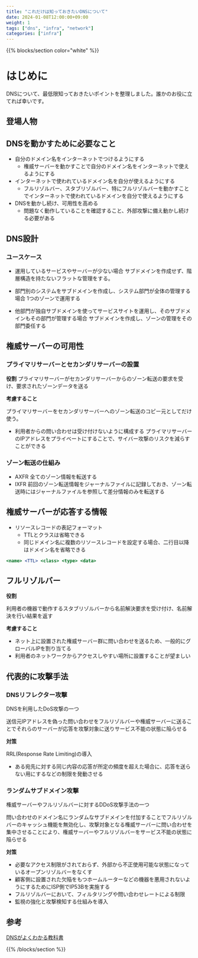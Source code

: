 ```yaml
---
title: "これだけは知っておきたいDNSについて"
date: 2024-01-08T12:00:00+09:00
weight: 1
tags: ["dns", "infra", "network"]
categories: ["infra"]
---
```


{{% blocks/section color="white" %}}

# はじめに

DNSについて、最低限知っておきたいポイントを整理しました。誰かのお役に立てれば幸いです。

## 登場人物

## DNSを動かすために必要なこと

- 自分のドメイン名をインターネットでつけるようにする
    - 権威サーバーを動かすことで自分のドメイン名をインターネットで使えるようにする
- インターネットで使われているドメイン名を自分が使えるようにする
    - フルリゾルバー、スタブリゾルバー、特にフルリゾルバーを動かすことでインターネットで使われているドメインを自分で使えるようにする
- DNSを動かし続け、可用性を高める
    - 問題なく動作していることを確認すること、外部攻撃に備え動かし続ける必要がある

## DNS設計
### ユースケース

- 運用しているサービスやサーバーが少ない場合
サブドメインを作成せず、階層構造を持たないフラットな管理をする。

- 部門別のシステムをサブドメインを作成し、システム部門が全体の管理する場合
1つのゾーンで運用する

- 他部門が独自サブドメインを使ってサービスサイトを運用し、そのサブドメインもその部門が管理する場合
サブドメインを作成し、ゾーンの管理をその部門委任する

## 権威サーバーの可用性
### プライマリサーバーとセカンダリサーバーの設置

**役割**
プライマリサーバーがセカンダリサーバーからのゾーン転送の要求を受け、要求されたゾーンデータを送る

**考慮すること**

プライマリサーバーをセカンダリサーバーへのゾーン転送のコピー元としてだけ使う。
- 利用者からの問い合わせは受け付けないように構成する
プライマリサーバーのIPアドレスをプライベートにすることで、サイバー攻撃のリスクを減らすことができる

### ゾーン転送の仕組み
- AXFR
全てのゾーン情報を転送する
- IXFR
前回のゾーン転送情報をジャーナルファイルに記録しておき、ゾーン転送時にはジャーナルファイルを参照して差分情報のみを転送する

## 権威サーバーが応答する情報

- リソースレコードの表記フォーマット
    - TTLとクラスは省略できる
    - 同じドメイン名に複数のリソースレコードを設定する場合、二行目以降はドメイン名を省略できる

```jsx
<name> <TTL> <class> <type> <data>
```

## フルリゾルバー

**役割**

利用者の機器で動作するスタブリゾルバーから名前解決要求を受け付け、名前解決を行い結果を返す

**考慮すること**
- ネット上に設置された権威サーバー群に問い合わせを送るため、一般的にグローバルIPを割り当てる
- 利用者のネットワークからアクセスしやすい場所に設置することが望ましい

## 代表的に攻撃手法
### DNSリフレクター攻撃
DNSを利用したDoS攻撃の一つ

送信元IPアドレスを偽った問い合わせをフルリゾルバーや権威サーバーに送ることでそれらのサーバーが応答を攻撃対象に送りサービス不能の状態に陥らせる

**対策**

RRL(Response Rate Limiting)の導入
- ある宛先に対する同じ内容の応答が所定の頻度を超えた場合に、応答を送らない用にするなどの制限を発動させる
### ランダムサブドメイン攻撃

権威サーバーやフルリゾルバーに対するDDoS攻撃手法の一つ

問い合わせのドメイン名にランダムなサブドメインを付加することでフルリゾルバーのキャッシュ機能を無効化し、攻撃対象となる権威サーバーに問い合わせを集中させることにより、権威サーバーやフルリゾルバーをサービス不能の状態に陥らせる

**対策**
- 必要なアクセス制限がされておらず、外部から不正使用可能な状態になっているオープンリゾルバーをなくす
- 顧客側に設置された欠陥をもつホームルーターなどの機器を悪用されないようにするためにISP側でIP53Bを実施する
- フルリゾルバーにおいて、フィルタリングや問い合わせレートによる制限
- 監視の強化と攻撃検知する仕組みを導入

## 参考
[DNSがよくわかる教科書](https://amzn.to/3rQsYck)

{{% /blocks/section %}}
